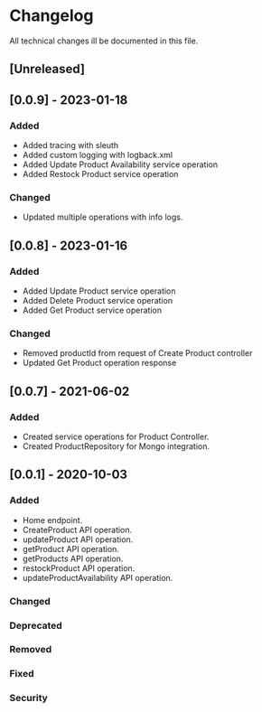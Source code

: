 # Changelog
All technical changes ill be documented in this file.

## [Unreleased]

## [0.0.9] - 2023-01-18
### Added
* Added tracing with sleuth
* Added custom logging with logback.xml
* Added Update Product Availability service operation
* Added Restock Product service operation
### Changed
* Updated multiple operations with info logs.

## [0.0.8] - 2023-01-16
### Added
* Added Update Product service operation
* Added Delete Product service operation
* Added Get Product service operation
### Changed
* Removed productId from request of Create Product controller
* Updated Get Product operation response

## [0.0.7] - 2021-06-02
### Added
* Created service operations for Product Controller.
* Created ProductRepository for Mongo integration.

## [0.0.1] - 2020-10-03
### Added
* Home endpoint.
* CreateProduct API operation.
* updateProduct API operation.
* getProduct API operation.
* getProducts API operation.
* restockProduct API operation.
* updateProductAvailability API operation.
### Changed
### Deprecated
### Removed
### Fixed
### Security